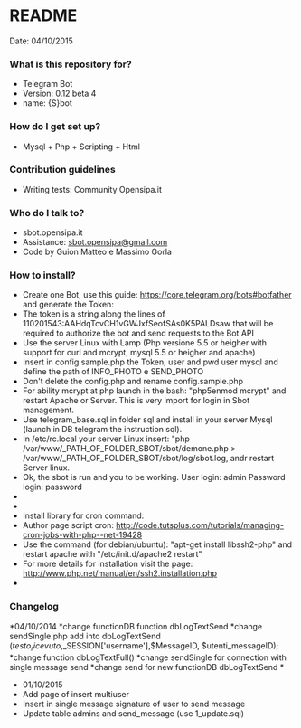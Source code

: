 # README #

Date: 04/10/2015


### What is this repository for? ###

* Telegram Bot
* Version: 0.12 beta 4
* name: {S}bot

### How do I get set up? ###

* Mysql + Php + Scripting + Html


### Contribution guidelines ###

* Writing tests: Community Opensipa.it


### Who do I talk to? ###

* sbot.opensipa.it
* Assistance: sbot.opensipa@gmail.com
* Code by Guion Matteo e Massimo Gorla

### How to install? ###

* Create one Bot, use this guide: https://core.telegram.org/bots#botfather and generate the Token:
* The token is a string along the lines of 110201543:AAHdqTcvCH1vGWJxfSeofSAs0K5PALDsaw that will be required to authorize the bot and send requests to the Bot API
* Use the server Linux with Lamp (Php versione 5.5 or heigher with support for curl and mcrypt, mysql 5.5 or heigher and apache)
* Insert in config.sample.php the Token, user and pwd user mysql and define the path of INFO_PHOTO e SEND_PHOTO
* Don't delete the config.php and rename config.sample.php
* For ability mcrypt at php launch in the bash: "php5enmod mcrypt" and restart Apache or Server. This is very import for login in Sbot management.
* Use telegram_base.sql in folder sql and install in your server Mysql (launch in DB telegram the instruction sql).
* In /etc/rc.local your server Linux insert: "php /var/www/_PATH_OF_FOLDER_SBOT/sbot/demone.php > /var/www/_PATH_OF_FOLDER_SBOT/sbot/log/sbot.log, andr restart Server linux.
* Ok, the sbot is run and you to be working. User login: admin Password login: password
*
*
* Install library for cron command:
* Author page script cron: http://code.tutsplus.com/tutorials/managing-cron-jobs-with-php--net-19428
* Use the command (for debian/ubuntu): "apt-get install libssh2-php" and restart apache with "/etc/init.d/apache2 restart"
* For more details for installation visit the page: http://www.php.net/manual/en/ssh2.installation.php
*

### Changelog ###

*04/10/2014
*change functionDB function dbLogTextSend
*change sendSingle.php add into dbLogTextSend ($testo_ricevuto,$_SESSION['username'],$MessageID, $utenti_messageID);
*change function dbLogTextFull()
*change sendSingle for connection with single message send
*change send for new functionDB dbLogTextSend
*
* 01/10/2015
* Add page of insert multiuser
* Insert in single message signature of user to send message
* Update table admins and send_message (use 1_update.sql)


